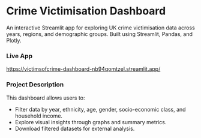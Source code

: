 # Crime Victimisation Dashboard

An interactive Streamlit app for exploring UK crime victimisation data across years, regions, and demographic groups. Built using Streamlit, Pandas, and Plotly.

### Live App

https://victimsofcrime-dashboard-nb94qomtzel.streamlit.app/

### Project Description 

This dashboard allows users to:
- Filter data by year, ethnicity, age, gender, socio-economic class, and household income.
- Explore visual insights through graphs and summary metrics.
- Download filtered datasets for external analysis.

